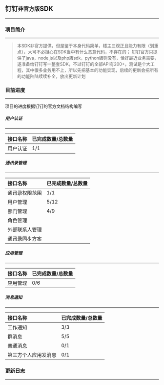 ## 钉钉`非官方版`SDK
-----------------------

### 项目简介
--------------------  
>本SDK非官方提供，但是鉴于本身代码简单，楼主三观正且能力有限（划重点），大可不必担心在SDK当中有什么恶意代码，不存在的； 
>钉钉官方只提供了java，node.js以及php版sdk，python版则没有，恰好最近业务需要，遂准备给钉钉写一整套SDK，不过钉钉的全部API有200+，测试是个大工程，其中很多业务用不上，所以先把基本的功能实现，后续的更新会把所有的功能陆陆续续补全，放出更新计划

### 目前进度
--------------------  
项目的进度根据钉钉的官方文档结构编写

##### 用户认证
--------------------  
| 接口名称 | 已完成数量/总数量 |  
| :--- | :--- |  
| 用户认证 | 1/1 |  

##### 通讯录管理
--------------------  
|接口名称|已完成数量/总数量|  
|:---|:---|  
|通讯录权限范围|1/1|  
|用户管理|5/12|  
|部门管理|4/9|  
|角色管理||  
|外部联系人管理||  
|通讯录同步方案||  

##### 应用管理
--------------------  
|接口名称|已完成数量/总数量|  
|:---|:---|  
|应用管理|0/6|  

##### 消息通知
--------------------  
|接口名称|已完成数量/总数量|
|:---|:---|
|工作通知|3/3|
|群消息|5/5|
|普通消息|0/1|
|第三方个人应用发消息|0/1|


### 更新日志
--------------------  
>
>
